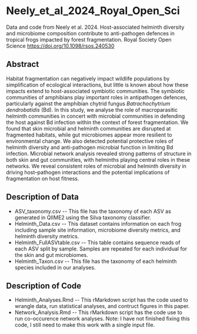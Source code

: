 # Neely_et_al_2024_Royal_Open_Sci
Data and code from Neely et al. 2024. Host-associated helminth diversity and microbiome composition contribute to anti-pathogen defences in tropical frogs impacted by forest fragmentation. Royal Society Open Science https://doi.org/10.1098/rsos.240530

## Abstract
Habitat fragmentation can negatively impact wildlife populations by simplification of ecological interactions, but little is known about how these impacts extend to host-associated symbiotic communities. The symbiotic communities of amphibians play important roles in antipathogen defences, particularly against the amphibian chytrid fungus *Batrachochytrium dendrobatidis* (Bd). In this study, we analyse the role of macroparasitic helminth communities in concert with microbial communities in defending the host against Bd infection within the context of forest fragmentation. We found that skin microbial and helminth communities are disrupted at fragmented habitats, while gut microbiomes appear more resilient to environmental change. We also detected potential protective roles of helminth diversity and anti-pathogen microbial function in limiting Bd infection. Microbial network analysis revealed strong patterns of structure in both skin and gut communities, with helminths playing central roles in these networks. We reveal consistent roles of microbial and helminth diversity in driving host–pathogen interactions and the potential implications of fragmentation on host fitness.

## Description of Data
- ASV_taxonomy.csv -- This file has the taxonomy of each ASV as generated in QIIME2 using the Silva taxonomy classifier.
- Helminth_Data.csv -- This dataset contains information on each frog including sample site information, microbiome diversity metrics, and helminth diversity metrics.
- Helminth_FullASVtable.csv -- This table contains sequence reads of each ASV split by sample. Samples are repeated for each individual for the skin and gut microbiomes.
- Helminth_Taxon.csv -- This file has the taxonomy of each helminth species included in our analyses.

## Description of Code
- Helminth_Analyses.Rmd -- This rMarkdown script has the code used to wrangle data, run statistical analyses, and contruct figures in this paper.
- Network_Analysis.Rmd -- This rMarkdown script has the code use to run co-occurence network analyses. Note: I have not finished fixing this code, I still need to make this work with a single input file.
